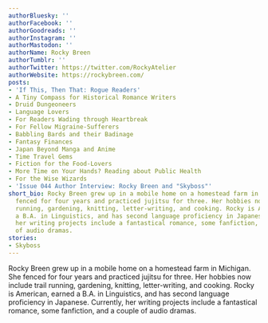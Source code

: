 ```yaml
---
authorBluesky: ''
authorFacebook: ''
authorGoodreads: ''
authorInstagram: ''
authorMastodon: ''
authorName: Rocky Breen
authorTumblr: ''
authorTwitter: https://twitter.com/RockyAtelier
authorWebsite: https://rockybreen.com/
posts:
- 'If This, Then That: Rogue Readers'
- A Tiny Compass for Historical Romance Writers
- Druid Dungeoneers
- Language Lovers
- For Readers Wading through Heartbreak
- For Fellow Migraine-Sufferers
- Babbling Bards and their Badinage
- Fantasy Finances
- Japan Beyond Manga and Anime
- Time Travel Gems
- Fiction for the Food-Lovers
- More Time on Your Hands? Reading about Public Health
- For the Wise Wizards
- 'Issue 044 Author Interview: Rocky Breen and "Skyboss"'
short_bio: Rocky Breen grew up in a mobile home on a homestead farm in Michigan. She
  fenced for four years and practiced jujitsu for three. Her hobbies now include trail
  running, gardening, knitting, letter-writing, and cooking. Rocky is American, earned
  a B.A. in Linguistics, and has second language proficiency in Japanese. Currently,
  her writing projects include a fantastical romance, some fanfiction, and a couple
  of audio dramas.
stories:
- Skyboss
---
```


Rocky Breen grew up in a mobile home on a homestead farm in Michigan. She fenced for four years and practiced jujitsu for three. Her hobbies now include trail running, gardening, knitting, letter-writing, and cooking. Rocky is American, earned a B.A. in Linguistics, and has second language proficiency in Japanese. Currently, her writing projects include a fantastical romance, some fanfiction, and a couple of audio dramas.